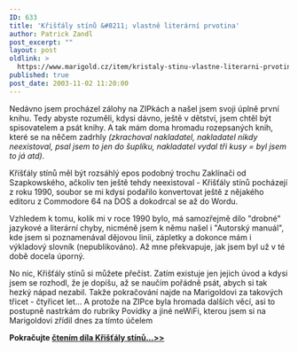 ```yaml
---
ID: 633
title: 'Křišťály stínů &#8211; vlastně literární prvotina'
author: Patrick Zandl
post_excerpt: ""
layout: post
oldlink: >
  https://www.marigold.cz/item/kristaly-stinu-vlastne-literarni-prvotina
published: true
post_date: 2003-11-02 11:20:00
---
```

<p>
Nedávno jsem procházel zálohy na ZIPkách a našel jsem svoji úplně první knihu. Tedy abyste rozuměli, kdysi dávno, ještě v dětství, jsem chtěl být spisovatelem a psát knihy. A tak mám doma hromadu rozepsaných knih, které se na něčem zadrhly <EM>(zkrachoval nakladatel, nakladatel nikdy neexistoval, psal jsem to jen do šuplíku, nakladatel vydal tři kusy = byl jsem to já atd).</EM> </p>

<p>
Kříšťály stínů měl být rozsáhlý epos podobný trochu Zaklínači od Szapkowského, ačkoliv ten ještě tehdy neexistoval - Křišťály stínů pocházejí z roku 1990, soubor se mi kdysi podařilo konvertovat ještě z nějakého editoru z Commodore 64 na DOS a dokodrcal se až do Wordu. </p>

<p>
Vzhledem k tomu, kolik mi v roce 1990 bylo, má samozřejmě dílo "drobné" jazykové a literární chyby, nicméně jsem k němu našel i "Autorský manuál", kde jsem si poznamenával dějovou linii, zápletky a dokonce mám i výkladový slovník (nepublikováno). Až mne překvapuje, jak jsem byl už v té době docela úporný. </p>

<p>
No nic, Křišťály stínů si můžete přečíst. Zatím existuje jen jejich úvod a kdysi jsem se rozhodl, že je dopíšu, až se naučím pořádně psát, abych si tak hezký nápad nezabil. Takže pokračování najde na Marigoldovi za takových třicet - čtyřicet let... A protože na ZIPce byla hromada dalších věcí, asi to postupně nastrkám do rubriky Povídky a jiné neWiFi, kterou jsem si na Marigoldovi zřídil dnes za tímto účelem</p>

<p>
<STRONG>Pokračujte </STRONG><A href="/povidky/thorin031102.html"><STRONG>čtením díla Křišťály stínů...&gt;&gt;</STRONG></A></p>
